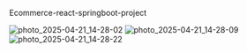 Ecommerce-react-springboot-project


![photo_2025-04-21_14-28-02](https://github.com/user-attachments/assets/0983e8e2-e8b4-41ae-9329-ac9e7ee56e3a)
![photo_2025-04-21_14-28-09](https://github.com/user-attachments/assets/fcd85670-18f4-4e64-92f0-67386c46121f)
![photo_2025-04-21_14-28-22](https://github.com/user-attachments/assets/f88a8c19-d1e4-424d-8ff3-fe1e7667212b)
